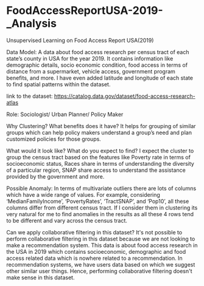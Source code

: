 # FoodAccessReportUSA-2019-_Analysis
Unsupervised Learning on Food Access Report USA(2019)

Data Model: A data about food access research per census tract of each state’s county in USA for the year 2019. It contains information like demographic details, socio economic condition, food access in terms of distance from a supermarket, vehicle access, government program benefits, and more. I have even added latitude and longitude of each state to find spatial patterns within the dataset. 

link to the dataset: https://catalog.data.gov/dataset/food-access-research-atlas

Role: Sociologist/ Urban Planner/ Policy Maker

Why Clustering? What benefits does it have?
It helps for grouping of similar groups which can help policy makers understand a group’s need and plan customized policies for those groups.

What would it look like? What do you expect to find?
I expect the cluster to group the census tract based on the features like Poverty rate in terms of socioeconomic status, Races share in terms of understanding the diversity of a particular region, SNAP share access to understand the assistance provided by the government and more.

Possible Anomaly:
In terms of multivariate outliers there are lots of columns which have a wide range of values. For example, considering ‘MedianFamilyIncome’, ‘PovertyRates’, ‘TractSNAP’, and ‘Pop10’, all these columns differ from different census tract. If I consider them in clustering its very natural for me to find anomalies in the results as all these 4 rows tend to be different and vary across the census tract.

Can we apply collaborative filtering in this dataset?
It's not possible to perform collaborative filtering in this dataset because we are not looking to make a recommendation system. This data is about food access research in the USA in 2019 which contains socioeconomic, demographic and food access related data which is nowhere related to a recommendation. In recommendation systems, we have users data based on which we suggest other similar user things. Hence, performing collaborative filtering doesn't make sense in this dataset.
